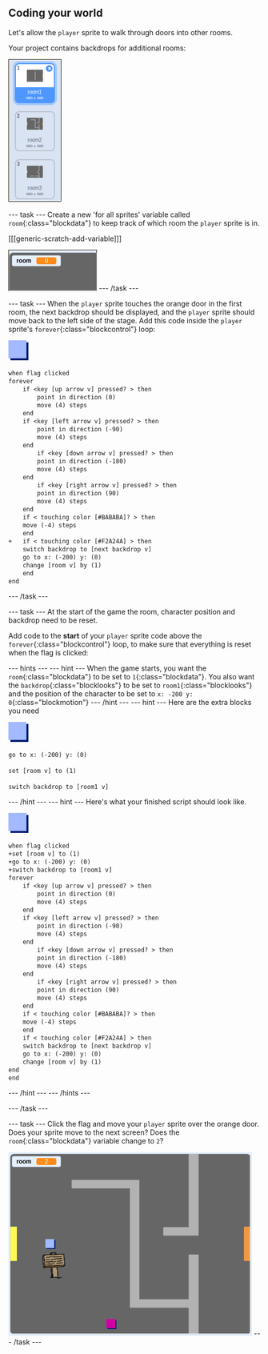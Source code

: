 ## Coding your world

Let's allow the `player` sprite to walk through doors into other rooms.

Your project contains backdrops for additional rooms:

![screenshot](images/world-backdrops.png)

--- task ---
Create a new 'for all sprites' variable called `room`{:class="blockdata"} to keep track of which room the `player` sprite is in.

[[[generic-scratch-add-variable]]]

![screenshot](images/world-room.png)
--- /task ---

--- task ---
When the `player` sprite touches the orange door in the first room, the next backdrop should be displayed, and the `player` sprite should move back to the left side of the stage. Add this code inside the `player` sprite's `forever`{:class="blockcontrol"} loop:

![player](images/player.png)

```blocks
when flag clicked
forever
	if <key [up arrow v] pressed? > then
		point in direction (0)
		move (4) steps
	end
	if <key [left arrow v] pressed? > then
		point in direction (-90)
		move (4) steps
	end
		if <key [down arrow v] pressed? > then
		point in direction (-180)
		move (4) steps
	end
		if <key [right arrow v] pressed? > then
		point in direction (90)
		move (4) steps
	end
	if < touching color [#BABABA]? > then
	move (-4) steps
	end
+	if < touching color [#F2A24A] > then
	switch backdrop to [next backdrop v]
	go to x: (-200) y: (0)
	change [room v] by (1)
	end
end
```
--- /task ---

--- task ---
At the start of the game the room, character position and backdrop need to be reset.

Add code to the **start** of your `player` sprite code above the `forever`{:class="blockcontrol"} loop, to make sure that everything is reset when the flag is clicked:

--- hints --- --- hint ---
When the game starts, you want the `room`{:class="blockdata"} to be set to `1`{:class="blockdata"}.
You also want the `backdrop`{:class="blocklooks"} to be set to `room1`{:class="blocklooks"} and the position of the character to be set to `x: -200 y: 0`{:class="blockmotion"}
--- /hint --- --- hint ---
Here are the extra blocks you need

![player](images/player.png)

```blocks
go to x: (-200) y: (0)

set [room v] to (1)

switch backdrop to [room1 v]
```
--- /hint --- --- hint ---
Here's what your finished script should look like.

![player](images/player.png)

```blocks
when flag clicked
+set [room v] to (1)
+go to x: (-200) y: (0)
+switch backdrop to [room1 v]
forever
	if <key [up arrow v] pressed? > then
		point in direction (0)
		move (4) steps
	end
	if <key [left arrow v] pressed? > then
		point in direction (-90)
		move (4) steps
	end
		if <key [down arrow v] pressed? > then
		point in direction (-180)
		move (4) steps
	end
		if <key [right arrow v] pressed? > then
		point in direction (90)
		move (4) steps
	end
	if < touching color [#BABABA]? > then
	move (-4) steps
	end
	if < touching color [#F2A24A] > then
	switch backdrop to [next backdrop v]
	go to x: (-200) y: (0)
	change [room v] by (1)
end
end
```
--- /hint --- --- /hints ---

--- /task ---

--- task ---
Click the flag and move your `player` sprite over the orange door. Does your sprite move to the next screen? Does the `room`{:class="blockdata"} variable change to `2`?

![screenshot](images/world-room-test.png)
--- /task ---


